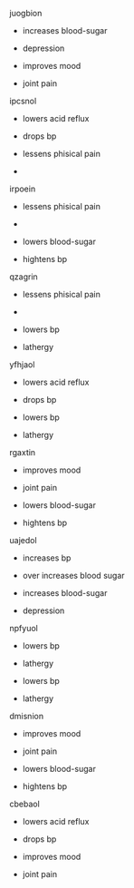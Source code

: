 juogbion
+ increases blood-sugar
- depression
+ improves mood
- joint pain

ipcsnol
+ lowers acid reflux
- drops bp
+ lessens phisical pain
- 

irpoein
+ lessens phisical pain
- 
+ lowers blood-sugar
- hightens bp

qzagrin
+ lessens phisical pain
- 
+ lowers bp
- lathergy

yfhjaol
+ lowers acid reflux
- drops bp
+ lowers bp
- lathergy

rgaxtin
+ improves mood
- joint pain
+ lowers blood-sugar
- hightens bp

uajedol
+ increases bp
- over increases blood sugar
+ increases blood-sugar
- depression

npfyuol
+ lowers bp
- lathergy
+ lowers bp
- lathergy

dmisnion
+ improves mood
- joint pain
+ lowers blood-sugar
- hightens bp

cbebaol
+ lowers acid reflux
- drops bp
+ improves mood
- joint pain
